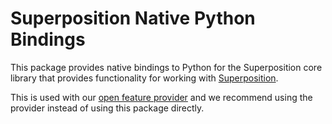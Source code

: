# Superposition Native Python Bindings

This package provides native bindings to Python for the Superposition core library that provides functionality for working with [Superposition](https://juspay.io/superposition).

This is used with our [open feature provider](https://pypi.org/project/superposition-provider) and we recommend using the provider instead of using this package directly.